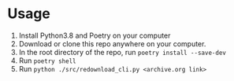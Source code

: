 # Usage
1. Install Python3.8 and Poetry on your computer
2. Download or clone this repo anywhere on your computer.
3. In the root directory of the repo, run `poetry install --save-dev`
4. Run `poetry shell`
5. Run `python ./src/redownload_cli.py <archive.org link>`